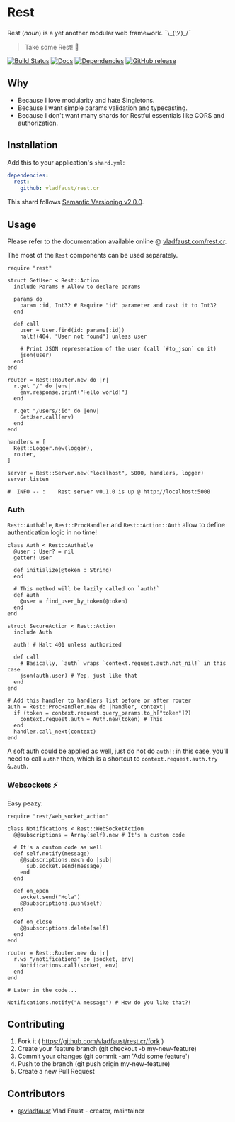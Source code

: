 # Rest

Rest (*noun*) is a yet another modular web framework. ¯\\\_(ツ)\_/¯

> Take some Rest! 🍻

[![Build Status](https://travis-ci.org/vladfaust/rest.cr.svg?branch=master)](https://travis-ci.org/vladfaust/rest.cr) [![Docs](https://img.shields.io/badge/docs-available-brightgreen.svg)](https://vladfaust.com/rest.cr) [![Dependencies](https://shards.rocks/badge/github/vladfaust/rest.cr/status.svg)](https://shards.rocks/github/vladfaust/rest.cr) [![GitHub release](https://img.shields.io/github/release/vladfaust/rest.cr.svg)](https://github.com/vladfaust/rest.cr/releases)

## Why

- Because I love modularity and hate Singletons.
- Because I want simple params validation and typecasting.
- Because I don't want many shards for Restful essentials like CORS and authorization.

## Installation

Add this to your application's `shard.yml`:

```yaml
dependencies:
  rest:
    github: vladfaust/rest.cr
```

This shard follows [Semantic Versioning v2.0.0](http://semver.org/).

## Usage

Please refer to the documentation available online @ [vladfaust.com/rest.cr](https://vladfaust.com/rest.cr).

The most of the `Rest` components can be used separately.

```crystal
require "rest"

struct GetUser < Rest::Action
  include Params # Allow to declare params

  params do
    param :id, Int32 # Require "id" parameter and cast it to Int32
  end

  def call
    user = User.find(id: params[:id])
    halt!(404, "User not found") unless user

    # Print JSON represenation of the user (call `#to_json` on it)
    json(user)
  end
end

router = Rest::Router.new do |r|
  r.get "/" do |env|
    env.response.print("Hello world!")
  end

  r.get "/users/:id" do |env|
    GetUser.call(env)
  end
end

handlers = [
  Rest::Logger.new(logger),
  router,
]

server = Rest::Server.new("localhost", 5000, handlers, logger)
server.listen

#  INFO -- :    Rest server v0.1.0 is up @ http://localhost:5000
```

### Auth

`Rest::Authable`, `Rest::ProcHandler` and `Rest::Action::Auth` allow to define authentication logic in no time!

```crystal
class Auth < Rest::Authable
  @user : User? = nil
  getter! user

  def initialize(@token : String)
  end

  # This method will be lazily called on `auth!`
  def auth
    @user = find_user_by_token(@token)
  end
end

struct SecureAction < Rest::Action
  include Auth

  auth! # Halt 401 unless authorized

  def call
    # Basically, `auth` wraps `context.request.auth.not_nil!` in this case
    json(auth.user) # Yep, just like that
  end
end

# Add this handler to handlers list before or after router
auth = Rest::ProcHandler.new do |handler, context|
  if (token = context.request.query_params.to_h["token"]?)
    context.request.auth = Auth.new(token) # This
  end
  handler.call_next(context)
end
```

A soft auth could be applied as well, just do not do `auth!`; in this case, you'll need to call `auth?` then, which is a shortcut to `context.request.auth.try &.auth`.

### Websockets ⚡️

Easy peazy:

```crystal
require "rest/web_socket_action"

class Notifications < Rest::WebSocketAction
  @@subscriptions = Array(self).new # It's a custom code

  # It's a custom code as well
  def self.notify(message)
    @@subscriptions.each do |sub|
      sub.socket.send(message)
    end
  end

  def on_open
    socket.send("Hola")
    @@subscriptions.push(self)
  end

  def on_close
    @@subscriptions.delete(self)
  end
end

router = Rest::Router.new do |r|
  r.ws "/notifications" do |socket, env|
    Notifications.call(socket, env)
  end
end

# Later in the code...

Notifications.notify("A message") # How do you like that?!
```

## Contributing

1. Fork it ( https://github.com/vladfaust/rest.cr/fork )
2. Create your feature branch (git checkout -b my-new-feature)
3. Commit your changes (git commit -am 'Add some feature')
4. Push to the branch (git push origin my-new-feature)
5. Create a new Pull Request

## Contributors

- [@vladfaust](https://github.com/vladfaust) Vlad Faust - creator, maintainer
